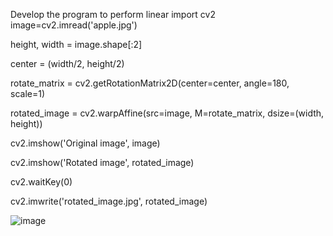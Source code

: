 Develop the program to perform linear
import cv2
image=cv2.imread('apple.jpg')

height, width = image.shape[:2]

center = (width/2, height/2)

rotate_matrix = cv2.getRotationMatrix2D(center=center, angle=180, scale=1)

rotated_image = cv2.warpAffine(src=image, M=rotate_matrix, dsize=(width, height))

cv2.imshow('Original image', image)

cv2.imshow('Rotated image', rotated_image)

cv2.waitKey(0)

cv2.imwrite('rotated_image.jpg', rotated_image)

![image](https://user-images.githubusercontent.com/95746271/148197241-7a189ec7-88c6-4b11-8e81-7de68f15a67f.png)

